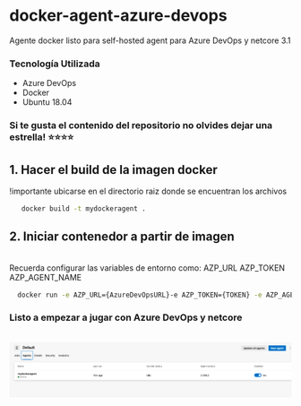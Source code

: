 # docker-agent-azure-devops
Agente docker listo para self-hosted agent para Azure DevOps y netcore 3.1

### Tecnología Utilizada
- Azure DevOps 
- Docker
- Ubuntu 18.04

### Si te gusta el contenido del repositorio no olvides dejar una estrella! ⭐⭐⭐⭐

## 1. Hacer el build de la imagen docker
   !importante ubicarse en el directorio raiz donde se encuentran los archivos
 ```bash 
    docker build -t mydockeragent .
  ```
  
## 2. Iniciar contenedor a partir de imagen

  <br>
   Recuerda configurar las variables de entorno como:
   AZP_URL
   AZP_TOKEN
   AZP_AGENT_NAME
   
 ```bash 
   docker run -e AZP_URL={AzureDevOpsURL}-e AZP_TOKEN={TOKEN} -e AZP_AGENT_NAME=mydockeragent mydockeragent:latest
  ```
 
 ### Listo a empezar a jugar con Azure DevOps y netcore
 
  <br>
  <img src="images/devops.png" >
